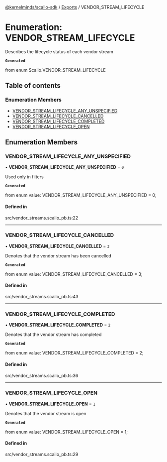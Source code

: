 [@kernelminds/scailo-sdk](../README.md) / [Exports](../modules.md) / VENDOR\_STREAM\_LIFECYCLE

# Enumeration: VENDOR\_STREAM\_LIFECYCLE

Describes the lifecycle status of each vendor stream

**`Generated`**

from enum Scailo.VENDOR_STREAM_LIFECYCLE

## Table of contents

### Enumeration Members

- [VENDOR\_STREAM\_LIFECYCLE\_ANY\_UNSPECIFIED](VENDOR_STREAM_LIFECYCLE.md#vendor_stream_lifecycle_any_unspecified)
- [VENDOR\_STREAM\_LIFECYCLE\_CANCELLED](VENDOR_STREAM_LIFECYCLE.md#vendor_stream_lifecycle_cancelled)
- [VENDOR\_STREAM\_LIFECYCLE\_COMPLETED](VENDOR_STREAM_LIFECYCLE.md#vendor_stream_lifecycle_completed)
- [VENDOR\_STREAM\_LIFECYCLE\_OPEN](VENDOR_STREAM_LIFECYCLE.md#vendor_stream_lifecycle_open)

## Enumeration Members

### VENDOR\_STREAM\_LIFECYCLE\_ANY\_UNSPECIFIED

• **VENDOR\_STREAM\_LIFECYCLE\_ANY\_UNSPECIFIED** = ``0``

Used only in filters

**`Generated`**

from enum value: VENDOR_STREAM_LIFECYCLE_ANY_UNSPECIFIED = 0;

#### Defined in

src/vendor_streams.scailo_pb.ts:22

___

### VENDOR\_STREAM\_LIFECYCLE\_CANCELLED

• **VENDOR\_STREAM\_LIFECYCLE\_CANCELLED** = ``3``

Denotes that the vendor stream has been cancelled

**`Generated`**

from enum value: VENDOR_STREAM_LIFECYCLE_CANCELLED = 3;

#### Defined in

src/vendor_streams.scailo_pb.ts:43

___

### VENDOR\_STREAM\_LIFECYCLE\_COMPLETED

• **VENDOR\_STREAM\_LIFECYCLE\_COMPLETED** = ``2``

Denotes that the vendor stream has completed

**`Generated`**

from enum value: VENDOR_STREAM_LIFECYCLE_COMPLETED = 2;

#### Defined in

src/vendor_streams.scailo_pb.ts:36

___

### VENDOR\_STREAM\_LIFECYCLE\_OPEN

• **VENDOR\_STREAM\_LIFECYCLE\_OPEN** = ``1``

Denotes that the vendor stream is open

**`Generated`**

from enum value: VENDOR_STREAM_LIFECYCLE_OPEN = 1;

#### Defined in

src/vendor_streams.scailo_pb.ts:29
